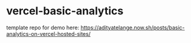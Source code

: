 # vercel-basic-analytics
template repo for demo here: https://adityatelange.now.sh/posts/basic-analytics-on-vercel-hosted-sites/
